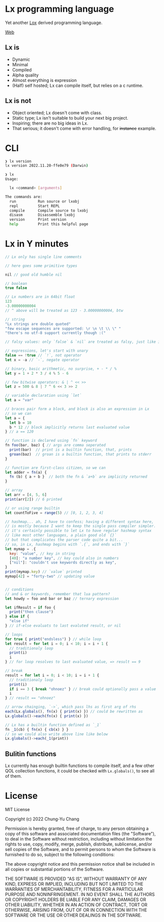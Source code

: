 # Lx programming language
Yet another [Lox](https://github.com/munificent/craftinginterpreters) derived programming language.

[Web](https://curist.github.io/lx/)

## Lx is
* Dynamic
* Minimal
* Compiled
* Alpha quality
* Almost everything is expression
* (Half) self hosted; Lx can compile itself, but relies on a c runtime.

## Lx is not
* Object oriented; Lx doesn't come with class.
* Static type; Lx isn't suitable to build your next big project.
* Inspiring; there are no big ideas in Lx.
* That serious; it doesn't come with error handling, for ~~instance~~ example.

# CLI

```sh
❯ lx version
lx version 2022.11.20-ffe0e79 (Darwin)

❯ lx
Usage:

  lx <command> [arguments]

The commands are:
  run          Run source or lxobj
  repl         Start REPL
  compile      Compile source to lxobj
  disasm       Disassemble lxobj
  version      Print version
  help         Print this helpful page
```

# Lx in Y minutes

```javascript
// Lx only has single line comments

// here goes some primitive types

nil // good old humble nil

// boolean
true false

// Lx numbers are in 64bit float
123
-3.00000000004
// ^ above will be treated as 123 - 3.00000000004, btw

// string
"Lx strings are double quoted"
"few escape sequences are supported: \r \n \t \\ \" "
"there's no utf-8 support currently though :("

// falsy values: only `false` & `nil` are treated as falsy, just like in lua

// expressions, let's start with unary
false == !true // `!`, not operator
let x = -a // `-`, negate operator

// binary, basic arithmetic, no surprise, + - * / %
let y = 1 + 2 * 3 / 4 % 5 - 6

// few bitwise operators: & | ^ << >>
let z = 500 & 8 | 7 ^ 6 << 3 >> 2

// variable declaration using `let`
let a = "var"

// braces pair form a block, and block is also an expression in Lx
// so we can
let a = {
  let b = 10
  b * 12 // block implicitly returns last evaluated value
} // a == 120

// function is declared using `fn` keyword
fn foo(bar, baz) { // args are comma seperated
  print(bar)  // print is a builtin function, that, prints
  groan(baz)  // groan is a builtin function, that prints to stderr
}

// function are first-class citizen, so we can
let adder = fn(a) {
  fn (b) { a + b }  // both the fn & `a+b` are implicity returned
}

// array
let arr = [4, 5, 6]
print(arr[2]) // 6 printed

// or using range builtin
let countToFive = range(5) // [0, 1, 2, 3, 4]

// hashmap... ah, I have to confess; having a different syntax here,
// is mostly because I want to keep the single pass compiler simpler.
// it's certainly possible to let Lx to have regular hashmap syntax
// like most other languages, a plain good old `{}`
// but that complicates the parser code quite a bit...
// so, in Lx, hashmap begins with `.{`, and ends with `}`
let mymap = .{
  key: "value", // key in string
  [40]: "a number key", // key could also in numbers
  ["nil"]: "couldn't use keywords directly as key",
}
print(mymap.key) // `value` printed
mymap[42] = "forty-two" // updating value


// conditions
// and & or keywords, remember that lua pattern?
let howdy = foo and bar or baz // ternary expression

let ifResult = if foo {
  print("then clause")
} else if {
  "else if"
} // if-else evaluats to last evaluted result, or nil

// loops
for true { print("endsless") } // while loop
let result = for let i = 0; i < 10; i = i + 1 {
  // traditionaly loop
  print(i)
  i
} // for loop resolves to last evaluated value, => result == 9

// break
result = for let i = 0; i < 10; i = i + 1 {
  // traditionaly loop
  print(i)
  if i == 3 { break "ohnoez" } // break could optionally pass a value
  i
} // result == "ohnoez"

// arrow chainging, `->`, which pass lhs as first arg of rhs
each(Lx.globals(), fn(x) { print(x) }) // could be rewritten as
Lx.globals()->each(fn(x) { print(x) })

// Lx has a builtin function defined as `_1`
fn _1(cb) { fn(x) { cb(x) } }
// so we could also write above line like below
Lx.globals()->each(_1(print))

```

## Bulitin functions

Lx currently has enough builtin functions to compile itself, and a few other QOL collection functions, it could be checked with `Lx.globals()`, to see all of them.


# License

MIT License

Copyright (c) 2022 Chung-Yu Chang

Permission is hereby granted, free of charge, to any person obtaining a copy
of this software and associated documentation files (the "Software"), to deal
in the Software without restriction, including without limitation the rights
to use, copy, modify, merge, publish, distribute, sublicense, and/or sell
copies of the Software, and to permit persons to whom the Software is
furnished to do so, subject to the following conditions:

The above copyright notice and this permission notice shall be included in all
copies or substantial portions of the Software.

THE SOFTWARE IS PROVIDED "AS IS", WITHOUT WARRANTY OF ANY KIND, EXPRESS OR
IMPLIED, INCLUDING BUT NOT LIMITED TO THE WARRANTIES OF MERCHANTABILITY,
FITNESS FOR A PARTICULAR PURPOSE AND NONINFRINGEMENT. IN NO EVENT SHALL THE
AUTHORS OR COPYRIGHT HOLDERS BE LIABLE FOR ANY CLAIM, DAMAGES OR OTHER
LIABILITY, WHETHER IN AN ACTION OF CONTRACT, TORT OR OTHERWISE, ARISING FROM,
OUT OF OR IN CONNECTION WITH THE SOFTWARE OR THE USE OR OTHER DEALINGS IN THE
SOFTWARE.
